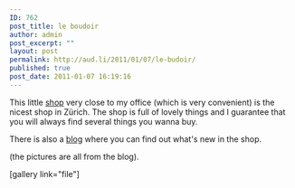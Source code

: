 ```yaml
---
ID: 762
post_title: le boudoir
author: admin
post_excerpt: ""
layout: post
permalink: http://aud.li/2011/01/07/le-budoir/
published: true
post_date: 2011-01-07 16:19:16
---
```

This little <a href="http://www.leboudoir.ch/seiten/frame.html">shop</a> very close to my office (which is very convenient) is the nicest shop in Zürich. The shop is full of lovely things and I guarantee that you will always find several things you wanna buy.

There is also a <a href="http://lavieestbelleauboudoir.blogspot.com/">blog</a> where you can find out what's new in the shop.

(the pictures are all from the blog).

[gallery link="file"]